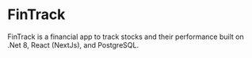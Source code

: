# FinTrack
FinTrack is a financial app to track stocks and their performance built on .Net 8, React (NextJs), and PostgreSQL.
